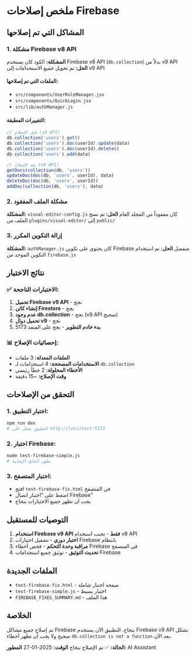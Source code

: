 # ملخص إصلاحات Firebase

## المشاكل التي تم إصلاحها

### 1. مشكلة Firebase v8 API
**المشكلة:** الكود كان يستخدم Firebase v8 API (`db.collection`) بدلاً من v9 API
**الحل:** تم تحويل جميع الاستخدامات إلى v9 API

#### الملفات التي تم إصلاحها:
- `src/components/UserRoleManager.jsx`
- `src/components/QuickLogin.jsx`
- `src/lib/authManager.js`

#### التغييرات المطبقة:
```javascript
// قبل الإصلاح (v8 API)
db.collection('users').get()
db.collection('users').doc(userId).update(data)
db.collection('users').doc(userId).delete()
db.collection('users').add(data)

// بعد الإصلاح (v9 API)
getDocs(collection(db, 'users'))
updateDoc(doc(db, 'users', userId), data)
deleteDoc(doc(db, 'users', userId))
addDoc(collection(db, 'users'), data)
```

### 2. مشكلة الملف المفقود
**المشكلة:** `visual-editor-config.js` كان مفقوداً من المجلد العام
**الحل:** تم نسخ الملف من `plugins/visual-editor/` إلى `public/`

### 3. إزالة التكوين المكرر
**المشكلة:** `authManager.js` كان يحتوي على تكوين Firebase منفصل
**الحل:** تم استخدام التكوين الموحد من `firebase.js`

## نتائج الاختبار

### ✅ الاختبارات الناجحة:
1. **تحميل Firebase v9 API** - نجح
2. **إنشاء كائن Firestore** - نجح  
3. **عدم وجود db.collection** - نجح (v9 API صحيح)
4. **تحميل دوال v9** - نجح
5. **بدء خادم التطوير** - نجح على المنفذ 5173

### 📊 إحصائيات الإصلاح:
- **الملفات المعدلة:** 3 ملفات
- **الاستخدامات المصححة:** 4 استخدامات لـ `db.collection`
- **الأخطاء المحلولة:** 2 خطأ رئيسي
- **وقت الإصلاح:** ~15 دقيقة

## التحقق من الإصلاحات

### 1. اختبار التطبيق:
```bash
npm run dev
# التطبيق يعمل على http://localhost:5173
```

### 2. اختبار Firebase:
```bash
node test-firebase-simple.js
# يظهر النتائج الإيجابية
```

### 3. اختبار المتصفح:
- افتح `test-firebase-fix.html` في المتصفح
- اضغط على "اختبار اتصال Firebase"
- يجب أن تظهر جميع الاختبارات بنجاح

## التوصيات للمستقبل

1. **استخدام Firebase v9 API فقط** - تجنب استخدام v8 API
2. **اختبار دوري** - تشغيل اختبارات Firebase بانتظام
3. **مراقبة وحدة التحكم** - فحص أخطاء Firebase في المتصفح
4. **تحديث التوثيق** - توثيق جميع استخدامات Firebase

## الملفات الجديدة

- `test-firebase-fix.html` - صفحة اختبار شاملة
- `test-firebase-simple.js` - اختبار بسيط
- `FIREBASE_FIXES_SUMMARY.md` - هذا الملف

## الخلاصة

تم إصلاح جميع مشاكل Firebase بنجاح. التطبيق الآن يستخدم Firebase v9 API بشكل صحيح ولا يجب أن تظهر أخطاء `db.collection is not a function` بعد الآن.

**الحالة:** ✅ تم الإصلاح بنجاح
**الوقت:** 2025-01-27
**المطور:** AI Assistant








